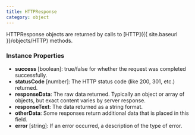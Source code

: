 ```yaml
---
title: HTTPResponse
category: object
---
```


HTTPResponse objects are returned by calls to [HTTP]({{ site.baseurl }}/objects/HTTP) methods.

### Instance Properties

- **success** [boolean]: true/false for whether the request was completed successfully.
- **statusCode** [number]: The HTTP status code (like 200, 301, etc.) returned.
- **responseData**: The raw data returned. Typically an object or array of objects, but exact content varies by server response.
- **responseText**: The data returned as a string format.
- **otherData**: Some responses return additional data that is placed in this field.
- **error** [string]: If an error occurred, a description of the type of error.
